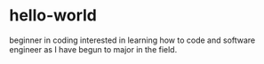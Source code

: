 # hello-world
beginner in coding 
interested in learning how to code and software engineer as I have begun to major in the field. 
